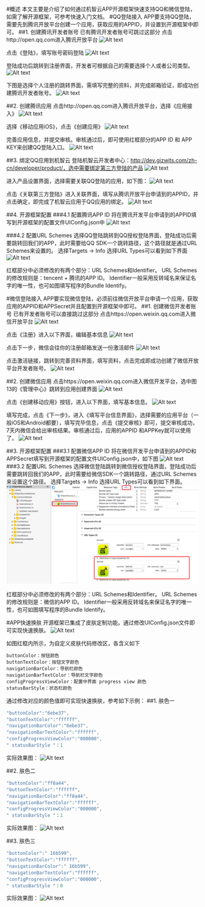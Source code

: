#概述
本文主要是介绍了如何通过机智云APP开源框架快速支持QQ和微信登陆，如需了解开源框架，可参考快速入门文档。
#QQ登陆接入
APP要支持QQ登陆，需要先到腾讯开放平台创建一个应用，获取应用的APPID，并设置到开源框架中即可。
##1. 创建腾讯开发者账号
已有腾讯开发者账号可跳过这部分
 点击http://open.qq.com进入腾讯开放平台
 ![Alt text](./1478083850757.png)

点击《登陆》，填写账号密码登陆
![Alt text](./1478083866404.png)

登陆成功后跳转到注册界面，开发者可根据自己的需要选择个人或者公司类型。
![Alt text](./1478083885241.png)

下图是选择个人注册的跳转界面，需填写完整的资料，并完成邮箱验证，即成功创建腾讯开发者账号。
![Alt text](./1478083900437.png)

##2. 创建腾讯应用
点击http://open.qq.com进入腾讯开放平台，选择《应用接入》
![Alt text](./1478083936437.png)

选择《移动应用iOS》，点击《创建应用》
![Alt text](./1478083948783.png)

完善应用信息，并提交审核。审核通过后，即可使用红框部分的APP ID 和 APP KEY来创建QQ登陆入口。
![Alt text](./1478083965470.png)

##3. 绑定QQ应用到机智云
登陆机智云开发者中心：http://dev.gizwits.com/zh-cn/developer/product/，选中需要绑定第三方登陆的产品
![Alt text](./1478084000620.png)

进入产品设置界面，选择需要关联QQ登陆的应用，如下图：
![Alt text](./1478084015885.png)

点击《关联第三方登陆》进入关联界面，填写从腾讯开放平台申请到的APPID，并点击确定，即完成了机智云应用于QQ应用的绑定。
![Alt text](./1478084031585.png)

##4. 开源框架配置
###4.1 配置腾讯APP ID
将在腾讯开发平台申请到的APPID填写到开源框架的配置文件UIConfig.json中
![Alt text](./1478084069770.png)

###4.2 配置URL Schemes
选择QQ登陆跳转到QQ授权登陆界面，登陆成功后需要跳转回我们的APP，此时需要给QQ SDK一个跳转路径，这个路径就是通过URL Schemes来设置的。
   选择Targets -> Info 选择URL Types可以看到如下界面
![Alt text](./1478084102806.png)

红框部分中必须修改的有两个部分：URL Schemes和Identifier。
URL Schemes的修改规则是：tencent + 腾讯的APP ID。
Identifier一般采用反转域名来保证名字的唯一性，也可如图填写程序的Bundle Identify。

#微信登陆接入
APP要实现微信登陆，必须前往微信开放平台申请一个应用，获取应用的APPID和APPSecret并且配置到开源框架中即可。
##1. 创建微信开发者账号
已有开发者账号可以直接跳过这部分
点击https://open.weixin.qq.com进入微信开放平台
![Alt text](./1478084183604.png)

点击《注册》进入以下界面，编辑基本信息
![Alt text](./1478084198928.png)

点击下一步，微信会往你的注册邮箱发送一份激活邮件
![Alt text](./1478084224981.png)

点击激活链接，跳转到完善资料界面，填写资料，点击完成即成功创建了微信开放平台开发者账号。
![Alt text](./1478084253920.png)

##2. 创建微信应用
点击https://open.weixin.qq.com进入微信开发平台，选中图13的《管理中心》跳转到应用创建界面
![Alt text](./1478084280247.png)

点击《创建移动应用》按钮，进入以下界面，填写基本信息。
![Alt text](./1478084303367.png)

填写完成，点击《下一步》，进入《填写平台信息界面》，选择需要的应用平台（一般iOS和Android都要），填写完毕信息，点击《提交审核》即可，提交审核成功，7天内微信会给出审核结果。审核通过后，应用的APPID 和APPKey就可以使用了。
![Alt text](./1478084317355.png)

##3. 开源框架配置
###3.1 配置微信APP ID
将在微信开发平台申请到的APPID和APPSecret填写到开源框架的配置文件UIConfig.json中，如下图
![Alt text](./1478084442460.png)
###3.2 配置URL Schemes
选择微信登陆跳转到微信授权登陆界面，登陆成功后需要跳转回我们的APP，此时需要给微信SDK一个跳转路径，通过URL Schemes来设置这个路径。
选择Targets -> Info 选择URL Types可以看到如下界面。
![Alt text](./1478084496344.png)

红框部分中必须修改的有两个部分：URL Schemes和Identifier。
URL Schemes的修改规则是：微信的APP ID。
Identifier一般采用反转域名来保证名字的唯一性，也可如图填写程序的Bundle Identify。

#APP快速换肤
开源框架已集成了皮肤定制功能。通过修改UIConfig.json文件即可实现快速换肤。
![Alt text](./1478084543501.png)

如图红框内所示，为自定义皮肤代码修改区，各含义如下

```objectivec
buttonColor：按钮颜色
buttonTextColor：按钮文字颜色
navigationBarColor：导航栏颜色
navigationBarTextColor：导航栏文字颜色
configProgressViewColor：配置中界面 progress view 颜色
statusBarStyle：状态栏颜色
```
通过修改对应的颜色值即可实现快速换肤，参考如下示例：
##1. 肤色一
```objectivec
"buttonColor":"6ebe37",
"buttonTextColor":"ffffff",
"navigationBarColor":"6ebe37",
"navigationBarTextColor":"ffffff",
"configProgressViewColor":"000000",
" statusBarStyle "：1
```
实际效果图：
![Alt text](./1478096446835.png)

##2. 肤色二
```objectivec
"buttonColor":"ff8a44",
"buttonTextColor":"ffffff",
"navigationBarColor":"ff8a44",
"navigationBarTextColor":"ffffff",
"configProgressViewColor":"000000",
" statusBarStyle "：1
```
实际效果图：
![Alt text](./1478096491169.png)

##3. 肤色三
```objectivec
"buttonColor":" 16b599",
"buttonTextColor":"ffffff",
"navigationBarColor":" 16b599",
"navigationBarTextColor":"ffffff",
"configProgressViewColor":"000000",
" statusBarStyle "：0
```
实际效果图：
![Alt text](./1478096529940.png)































